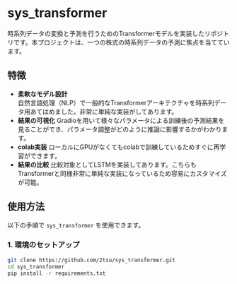 # sys_transformer

時系列データの変換と予測を行うためのTransformerモデルを実装したリポジトリです。本プロジェクトは、一つの株式の時系列データの予測に焦点を当てています。

## 特徴

- **柔軟なモデル設計**  
  自然言語処理（NLP）で一般的なTransformerアーキテクチャを時系列データ用あてはめました。非常に単純な実装がしてあります。
- **結果の可視化**
  Gradioを用いて様々なパラメータによる訓練後の予測結果を見ることができ、パラメータ調整がどのように推論に影響するかがわかります。
- **colab実装**
  ローカルにGPUがなくてもcolabで訓練しているためすぐに再学習ができます。
- **結果の比較**
  比較対象としてLSTMを実装してあります。こちらもTransformerと同様非常に単純な実装になっているため容易にカスタマイズが可能。
  


## 使用方法

以下の手順で `sys_transformer` を使用できます。

### 1. 環境のセットアップ

```bash
git clone https://github.com/2tsu/sys_transformer.git
cd sys_transformer
pip install -r requirements.txt
